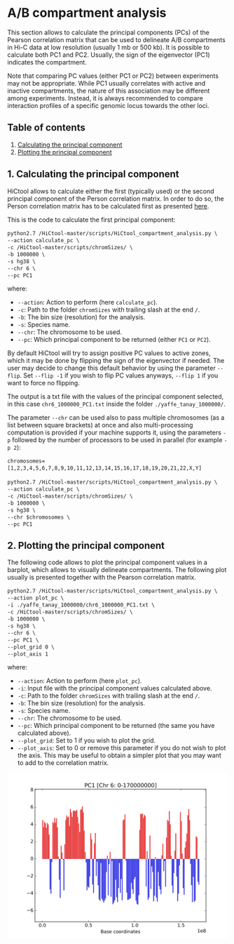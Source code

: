 # A/B compartment analysis

This section allows to calculate the principal components (PCs) of the Pearson correlation matrix that can be used to delineate A/B compartments in Hi-C data at low resolution (usually 1 mb or 500 kb). It is possible to calculate both PC1 and PC2. Usually, the sign of the eigenvector (PC1) indicates the compartment.

Note that comparing PC values (either PC1 or PC2) between experiments may not be appropriate. While PC1 usually correlates with active and inactive compartments, the nature of this association may be different among experiments. Instead, it is always recommended to compare interaction profiles of a specific genomic locus towards the other loci.

## Table of contents

1. [Calculating the principal component](#1-calculating-the-principal-component)
2. [Plotting the principal component](#2-plotting-the-principal-component)

## 1. Calculating the principal component

HiCtool allows to calculate either the first (typically used) or the second principal component of the Person correlation matrix. In order to do so, the Person correlation matrix has to be calculated first as presented [here](/tutorial/normalization-yaffe-tanay.md#22-normalizing-enrichment-oe-data-and-calculating-the-pearson-correlation-matrix).

This is the code to calculate the first principal component:
```unix
python2.7 /HiCtool-master/scripts/HiCtool_compartment_analysis.py \
--action calculate_pc \
-c /HiCtool-master/scripts/chromSizes/ \
-b 1000000 \
-s hg38 \
--chr 6 \
--pc PC1
```

where:

- ``--action``: Action to perform (here ``calculate_pc``).
- ``-c``: Path to the folder ``chromSizes`` with trailing slash at the end ``/``.
- ``-b``: The bin size (resolution) for the analysis.
- ``-s``: Species name.
- ``--chr``: The chromosome to be used.
- ``--pc``: Which principal component to be returned (either ``PC1`` or ``PC2``).

By default HiCtool will try to assign positive PC values to active zones, which it may be done by flipping the sign of the eigenvector if needed. The user may decide to change this default behavior by using the parameter ``--flip``. Set ``--flip -1`` if you wish to flip PC values anyways, ``--flip 1`` if you want to force no flipping.

The output is a txt file with the values of the principal component selected, in this case ``chr6_1000000_PC1.txt`` inside the folder ``./yaffe_tanay_1000000/``.

The parameter ``--chr`` can be used also to pass multiple chromosomes (as a list between square brackets) at once and also multi-processing computation is provided if your machine supports it, using the parameters ``-p`` followed by the number of processors to be used in parallel (for example ``-p 2``):
```unix
chromosomes=[1,2,3,4,5,6,7,8,9,10,11,12,13,14,15,16,17,18,19,20,21,22,X,Y]

python2.7 /HiCtool-master/scripts/HiCtool_compartment_analysis.py \
--action calculate_pc \
-c /HiCtool-master/scripts/chromSizes/ \
-b 1000000 \
-s hg38 \
--chr $chromosomes \
--pc PC1
```

## 2. Plotting the principal component

The following code allows to plot the principal component values in a barplot, which allows to visually delineate compartments. The following plot usually is presented together with the Pearson correlation matrix.

```unix
python2.7 /HiCtool-master/scripts/HiCtool_compartment_analysis.py \
--action plot_pc \
-i ./yaffe_tanay_1000000/chr6_1000000_PC1.txt \
-c /HiCtool-master/scripts/chromSizes/ \
-b 1000000 \
-s hg38 \
--chr 6 \
--pc PC1 \
--plot_grid 0 \
--plot_axis 1
```

where:

- ``--action``: Action to perform (here ``plot_pc``).
- ``-i``: Input file with the principal component values calculated above.
- ``-c``: Path to the folder ``chromSizes`` with trailing slash at the end ``/``.
- ``-b``: The bin size (resolution) for the analysis.
- ``-s``: Species name.
- ``--chr``: The chromosome to be used.
- ``--pc``: Which principal component to be returned (the same you have calculated above).
- ``--plot_grid``: Set to 1 if you wish to plot the grid.
- ``--plot_axis``: Set to 0 or remove this parameter if you do not wish to plot the axis. This may be useful to obtain a simpler plot that you may want to add to the correlation matrix.


![](/figures/HiCtool_chr6_1mb_PC1.png)
